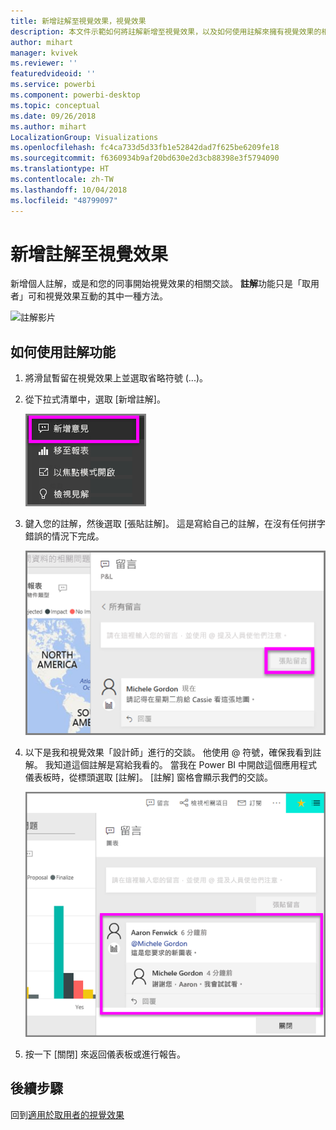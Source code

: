 ```yaml
---
title: 新增註解至視覺效果，視覺效果
description: 本文件示範如何將註解新增至視覺效果，以及如何使用註解來擁有視覺效果的相關交談。
author: mihart
manager: kvivek
ms.reviewer: ''
featuredvideoid: ''
ms.service: powerbi
ms.component: powerbi-desktop
ms.topic: conceptual
ms.date: 09/26/2018
ms.author: mihart
LocalizationGroup: Visualizations
ms.openlocfilehash: fc4ca733d5d33fb1e52842dad7f625be6209fe18
ms.sourcegitcommit: f6360934b9af20bd630e2d3cb88398e3f5794090
ms.translationtype: HT
ms.contentlocale: zh-TW
ms.lasthandoff: 10/04/2018
ms.locfileid: "48799097"
---
```

# <a name="add-comments-to-a-visualization"></a>新增註解至視覺效果
新增個人註解，或是和您的同事開始視覺效果的相關交談。 **註解**功能只是「取用者」可和視覺效果互動的其中一種方法。 

![註解影片](media/end-user-comment/comment.gif)

## <a name="how-to-use-the-comment-feature"></a>如何使用註解功能

1. 將滑鼠暫留在視覺效果上並選取省略符號 (...)。    
2. 從下拉式清單中，選取 [新增註解]。

    ![新增註解是第一個選項](media/end-user-comment/power-bi-comment.png)  

3.  鍵入您的註解，然後選取 [張貼註解]。 這是寫給自己的註解，在沒有任何拼字錯誤的情況下完成。

    ![新增註解給自己](media/end-user-comment/power-bi-comment-self2.png)  

4. 以下是我和視覺效果「設計師」進行的交談。 他使用 @ 符號，確保我看到註解。 我知道這個註解是寫給我看的。 當我在 Power BI 中開啟這個應用程式儀表板時，從標頭選取 [註解]。 [註解] 窗格會顯示我們的交談。 

    ![新增註解提及](media/end-user-comment/power-bi-comment-mention.png)  


5. 按一下 [關閉] 來返回儀表板或進行報告。

## <a name="next-steps"></a>後續步驟
回到[適用於取用者的視覺效果](end-user-visualizations.md)    
<!--[Select a visualization to open a report](end-user-open-report.md)-->